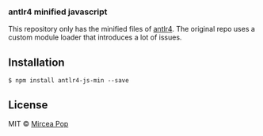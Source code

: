 ### antlr4 minified javascript

This repository only has the minified files of [antlr4](https://github.com/antlr/antlr4). The original repo uses a custom module loader that introduces a lot of issues.

## Installation
```
$ npm install antlr4-js-min --save
```

## License
MIT © [Mircea Pop](https://github.com/OogieBoogieInJSON)

